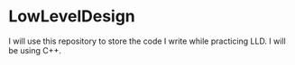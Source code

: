 # LowLevelDesign
I will use this repository to store the code I write while practicing LLD. I will be using C++. 
